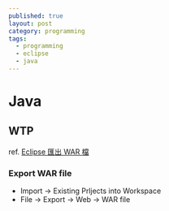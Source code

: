 ```yaml
---
published: true
layout: post
category: programming
tags: 
  - programming
  - eclipse
  - java
---
```


# Java

## WTP
ref. [Eclipse 匯出 WAR 檔](http://rojerchen.blogspot.tw/2013/02/exporting-web-archive-war-files-in.html)

### Export WAR file
* Import -> Existing Prljects into Workspace
* File -> Export -> Web -> WAR file
